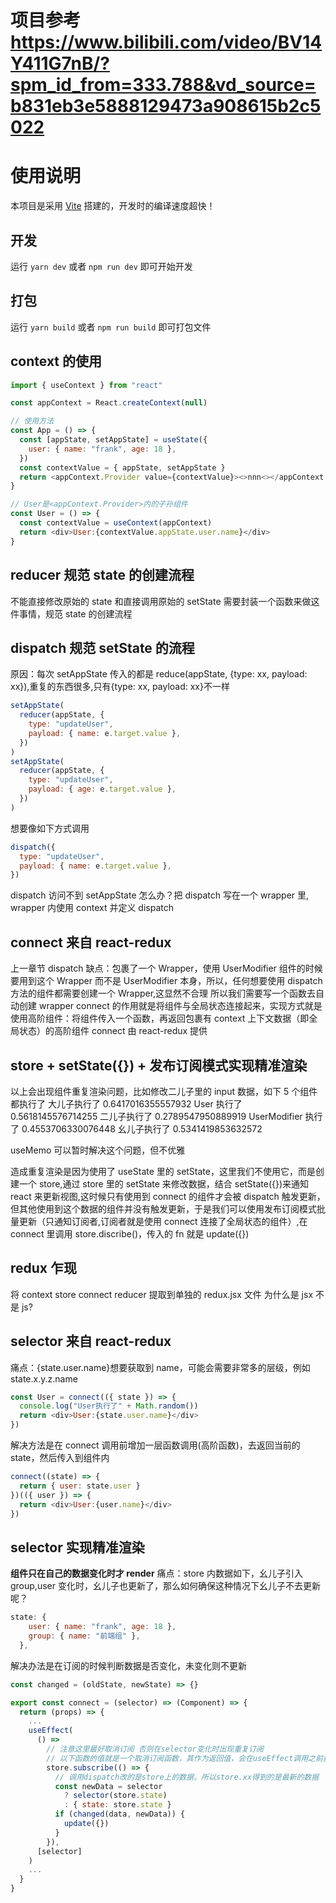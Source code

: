 # 项目参考 https://www.bilibili.com/video/BV14Y411G7nB/?spm_id_from=333.788&vd_source=b831eb3e5888129473a908615b2c5022

# 使用说明

本项目是采用 [Vite](https://github.com/vitejs/vite#vite-) 搭建的，开发时的编译速度超快！

## 开发

运行 `yarn dev` 或者 `npm run dev` 即可开始开发

## 打包

运行 `yarn build` 或者 `npm run build` 即可打包文件

## context 的使用

```js
import { useContext } from "react"

const appContext = React.createContext(null)

// 使用方法
const App = () => {
  const [appState, setAppState] = useState({
    user: { name: "frank", age: 18 },
  })
  const contextValue = { appState, setAppState }
  return <appContext.Provider value={contextValue}><>nnn<></appContext.Provider>
}

// User是<appContext.Provider>内的子孙组件
const User = () => {
  const contextValue = useContext(appContext)
  return <div>User:{contextValue.appState.user.name}</div>
}

```

## reducer 规范 state 的创建流程

不能直接修改原始的 state 和直接调用原始的 setState
需要封装一个函数来做这件事情，规范 state 的创建流程

## dispatch 规范 setState 的流程

原因：每次 setAppState 传入的都是 reduce(appState, {type: xx, payload: xx}),重复的东西很多,只有{type: xx, payload: xx}不一样

```js
setAppState(
  reducer(appState, {
    type: "updateUser",
    payload: { name: e.target.value },
  })
)
setAppState(
  reducer(appState, {
    type: "updateUser",
    payload: { age: e.target.value },
  })
)
```

想要像如下方式调用

```js
dispatch({
  type: "updateUser",
  payload: { name: e.target.value },
})
```

dispatch 访问不到 setAppState 怎么办？把 dispatch 写在一个 wrapper 里, wrapper 内使用 context 并定义 dispatch

## connect 来自 react-redux

上一章节 dispatch 缺点：包裹了一个 Wrapper，使用 UserModifier 组件的时候要用到这个 Wrapper 而不是 UserModifier 本身，所以，任何想要使用 dispatch 方法的组件都需要创建一个 Wrapper,这显然不合理
所以我们需要写一个函数去自动创建 wrapper
connect 的作用就是将组件与全局状态连接起来，实现方式就是使用高阶组件：将组件传入一个函数，再返回包裹有 context 上下文数据（即全局状态）的高阶组件
connect 由 react-redux 提供

## store + setState({}) + 发布订阅模式实现精准渲染

以上会出现组件重复渲染问题，比如修改二儿子里的 input 数据，如下 5 个组件都执行了
大儿子执行了 0.6417016355557932
User 执行了 0.5618145576714255
二儿子执行了 0.2789547950889919
UserModifier 执行了 0.4553706330076448
幺儿子执行了 0.5341419853632572

useMemo 可以暂时解决这个问题，但不优雅

造成重复渲染是因为使用了 useState 里的 setState，这里我们不使用它，而是创建一个 store,通过 store 里的 setState 来修改数据，结合 setState({})来通知 react 来更新视图,这时候只有使用到 connect 的组件才会被 dispatch 触发更新，但其他使用到这个数据的组件并没有触发更新，于是我们可以使用发布订阅模式批量更新（只通知订阅者,订阅者就是使用 connect 连接了全局状态的组件）,在 connect 里调用 store.discribe()，传入的 fn 就是 update({})

## redux 乍现

将 context store connect reducer 提取到单独的 redux.jsx 文件
为什么是 jsx 不是 js?

## selector 来自 react-redux

痛点：{state.user.name}想要获取到 name，可能会需要非常多的层级，例如 state.x.y.z.name

```js
const User = connect(({ state }) => {
  console.log("User执行了" + Math.random())
  return <div>User:{state.user.name}</div>
})
```

解决方法是在 connect 调用前增加一层函数调用(高阶函数)，去返回当前的 state，然后传入到组件内

```js
connect((state) => {
  return { user: state.user }
})(({ user }) => {
  return <div>User:{user.name}</div>
})
```

## selector 实现精准渲染

**组件只在自己的数据变化时才 render**
痛点：store 内数据如下，幺儿子引入 group,user 变化时，幺儿子也更新了，那么如何确保这种情况下幺儿子不去更新呢？

```js
state: {
    user: { name: "frank", age: 18 },
    group: { name: "前端组" },
  },
```

解决办法是在订阅的时候判断数据是否变化，未变化则不更新

```js
const changed = (oldState, newState) => {}

export const connect = (selector) => (Component) => {
  return (props) => {
    ...
    useEffect(
      () =>
        // 注意这里最好取消订阅 否则在selector变化时出现重复订阅
        // 以下函数的值就是一个取消订阅函数，其作为返回值，会在useEffect调用之前执行
        store.subscribe(() => {
          // 调用dispatch改的是store上的数据，所以store.xx得到的是最新的数据
          const newData = selector
            ? selector(store.state)
            : { state: store.state }
          if (changed(data, newData)) {
            update({})
          }
        }),
      [selector]
    )
    ...
  }
}
```
